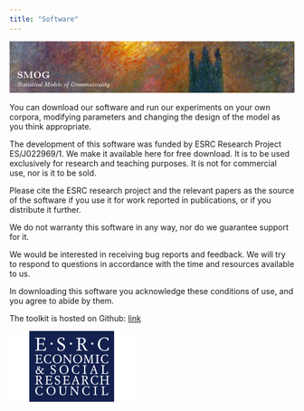 ```yaml
---
title: "Software"
---
```


[![SMOG](smog.png)](/projects/smog)

You can download our software and run our experiments on your own
corpora, modifying parameters and changing the design of the model as
you think appropriate.

The development of this software was funded by ESRC Research Project
ES/J022969/1. We make it available here for free download. It is to be
used exclusively for research and teaching purposes. It is not for
commercial use, nor is it to be sold.

Please cite the ESRC research project and the relevant papers as the
source of the software if you use it for work reported in publications,
or if you distribute it further.

We do not warranty this software in any way, nor do we guarantee support
for it.

We would be interested in receiving bug reports and feedback. We will
try to respond to questions in accordance with the time and resources
available to us.

In downloading this software you acknowledge these conditions of use,
and you agree to abide by them.

The toolkit is hosted on Github:
[link](https://github.com/jhlau/acceptability_prediction)

[![ESRC Logo](esrc_logo.png)](https://esrc.ukri.org/)

